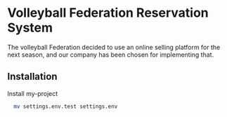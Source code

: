 # Volleyball Federation Reservation System

The volleyball Federation decided to use an online selling platform for the next season, and our company has been chosen for implementing that.




## Installation

Install my-project


```bash
  mv settings.env.test settings.env
  
```